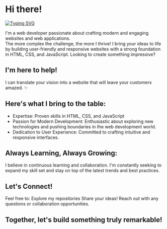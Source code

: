 # Hi there!
[![Typing SVG](https://readme-typing-svg.demolab.com?font=Roboto&weight=900&size=36&pause=1000&color=36B4F7&vCenter=true&random=false&width=435&lines=Full+Stack+Developer;UI%2FUX+Designer;Coffee+Enthusiast)](https://git.io/typing-svg)

I'm a web developer passionate about crafting modern and engaging websites and web applications.  
The more complex the challenge, the more I thrive!
I bring your ideas to life by building user-friendly and responsive websites with a strong foundation in HTML, CSS, and JavaScript.
Looking to create something impressive? 

## I'm here to help!
I can translate your vision into a website that will leave your customers amazed. ✨

## Here's what I bring to the table:
- Expertise: Proven skills in HTML, CSS, and JavaScript
- Passion for Modern Development: Enthusiastic about exploring new technologies and pushing boundaries in the web development world.
- Dedication to User Experience: Committed to crafting intuitive and responsive interfaces.

## Always Learning, Always Growing:
I believe in continuous learning and collaboration. I'm constantly seeking to expand my skill set and stay on top of the latest trends and best practices.

## Let's Connect!

Feel free to:
Explore my repositories
Share your ideas!
Reach out with any questions or collaboration opportunities.

## Together, let's build something truly remarkable!
